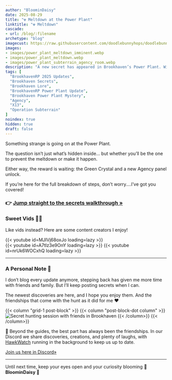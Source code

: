 ```yaml
---
author: "BloominDaisy"
date: 2025-08-29
title: "☢️ Meltdown at the Power Plant"
linktitle: "☢️ Meltdown"
cascade:
- url: /blog/:filename
archetype: "blog"
imagecust: https://raw.githubusercontent.com/doodlebunnyhops/doodlebunnyhops.github.io/refs/heads/main/static/images/power_plant_meltdown.png
images:
- images/power_plant_meltdown_imminent.webp
- images/power_plant_meltdown.webp
- images/power_plant_subterrain_agency_room.webp
description: "A new secret has appeared in Brookhaven’s Power Plant. Will you stop the meltdown—or cause it?"
tags: [
  "BrookhavenRP 2025 Updates",
  "Brookhaven Secrets",
  "Brookhaven Lore",
  "BrookhavenRP Power Plant Update",
  "Brookhaven Power Plant Mystery",
  "Agency",
  "X13",
  "Operation Subterrain"
]
noindex: true
hidden: true
draft: false
---
```


Something strange is going on at the Power Plant.  

The question isn’t just what’s hidden inside… but whether you’ll be the one to prevent the meltdown or make it happen.  

Either way, the reward is waiting: the Green Crystal and a new Agency panel unlock.  

If you’re here for the full breakdown of steps, don’t worry....I’ve got you covered!

### 👉 [Jump straight to the secrets walkthrough »](/lore/quests/meltdown)

### Sweet Vids 🎥✨

Like vids instead? Here are some content creators I enjoy!

<div class="grid-1 post-vid-dot">
{{< youtube id=MJIVj68oxJo loading=lazy >}}
</div>

<div class="grid-2 post-vid-dot">
{{< youtube id=A7tlz3e9OnY loading=lazy >}}
{{< youtube id=nrUk6WOCxhQ loading=lazy >}}
</div>

---

### A Personal Note 💛

I don’t blog every update anymore, stepping back has given me more time with friends and family. But I’ll keep posting secrets when I can.  

The newest discoveries are here, and I hope you enjoy them. And the friendships that come with the hunt as it did for me :heart:  
 

{{< column "grid-1 post-block" >}}
{{< column "post-block-dot column" >}}
![Secret hunting session with friends in Brookhaven](/images/bh-secret-hunting-with-friends.webp)
{{< /column>}}
{{< /column>}}


💛 Beyond the guides, the best part has always been the friendships. In our Discord we share discoveries, creations, and plenty of laughs, with [HawkWatch](https://hawkwatch.xyz) running in the background to keep us up to date.  

[Join us here in Discord»](https://discord.gg/fxhXWgxcHV)


---

Until next time, keep your eyes open and your curiosity blooming 🌼  
**BloominDaisy 💜**